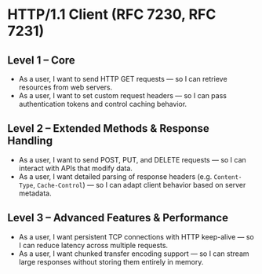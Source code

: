 # HTTP/1.1 Client (RFC 7230, RFC 7231)

## Level 1 – Core
- As a user, I want to send HTTP GET requests — so I can retrieve resources from web servers.  
- As a user, I want to set custom request headers — so I can pass authentication tokens and control caching behavior.  

## Level 2 – Extended Methods & Response Handling
- As a user, I want to send POST, PUT, and DELETE requests — so I can interact with APIs that modify data.  
- As a user, I want detailed parsing of response headers (e.g. `Content-Type`, `Cache-Control`) — so I can adapt client behavior based on server metadata.  

## Level 3 – Advanced Features & Performance
- As a user, I want persistent TCP connections with HTTP keep-alive — so I can reduce latency across multiple requests.  
- As a user, I want chunked transfer encoding support — so I can stream large responses without storing them entirely in memory.  
